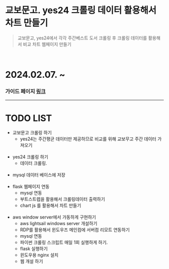 # 교보문고. yes24 크롤링 데이터 활용해서 차트 만들기
> 교보문고, yes24에서 각각 주간베스트 도서 크롤링 후 크롤링 데이터를 활용해서 비교 차트 웹페이지 만들기  

<br>  

# 2024.02.07. ~


### 가이드 페이지 [링크](https://legend-palm-1f1.notion.site/0e70a019c8154103907fb13c8b6ee121)  

---  

# TODO LIST  
- 교보문고 크롤링 하기  
  - yes24는 주간평균 데이터만 제공하므로 비교를 위해 교보무고 주간 데이터 가져오기  
  <br>    
- yes24 크롤링 하기  
  - 데이터 크롤링.  
  <br>
- mysql 데이터 베이스에 저장  
  <br>
- flask 웹페이지 연동  
  - mysql 연동  
  - 부트스트렙을 활용해서 크롤링데이터 출력하기  
  - chart js 를 활용해서 차트 만들기  
  <br>
- aws window server에서 가동하게 구현하기  
  - aws lightsail windows server 개설하기  
  - RDP를 활용해서 윈도우즈 메인컴에 서버컴 리모트 연동하기  
  - mysql 연동  
  - 파이썬 크롤링 스크립트 매일 1회 실행하게 하기.  
  - flask 실행하기  
  - 윈도우용 nginx 설치  
  - 웹 개설 하기  